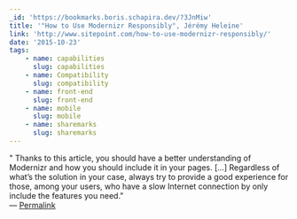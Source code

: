 ```yaml
---
_id: 'https://bookmarks.boris.schapira.dev/?3JnMiw'
title: '"How to Use Modernizr Responsibly", Jérémy Heleine'
link: 'http://www.sitepoint.com/how-to-use-modernizr-responsibly/'
date: '2015-10-23'
tags:
    - name: capabilities
      slug: capabilities
    - name: Compatibility
      slug: compatibility
    - name: front-end
      slug: front-end
    - name: mobile
      slug: mobile
    - name: sharemarks
      slug: sharemarks
---
```


&quot; Thanks to this article, you should have a better understanding of
Modernizr and how you should include it in your pages. [...] Regardless of
what’s the solution in your case, always try to provide a good experience for
those, among your users, who have a slow Internet connection by only include the
features you need.&quot; <br>&#8212;
<a href="https://bookmarks.boris.schapira.dev/?3JnMiw" title="Permalink">Permalink</a>
